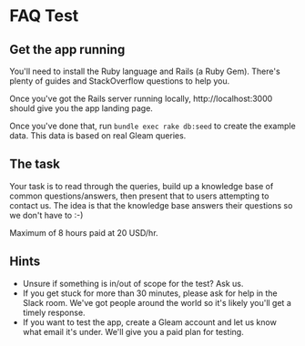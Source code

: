 # FAQ Test

## Get the app running

You'll need to install the Ruby language and Rails (a Ruby Gem).  There's plenty of guides and StackOverflow questions to help you.

Once you've got the Rails server running locally, http://localhost:3000 should give you the app landing page.

Once you've done that, run `bundle exec rake db:seed` to create the example data.  This data is based on real Gleam queries.

## The task

Your task is to read through the queries, build up a knowledge base of common questions/answers, then present that to users attempting to contact us.  The idea is that the knowledge base answers their questions so we don't have to :-) 

Maximum of 8 hours paid at 20 USD/hr.

## Hints
* Unsure if something is in/out of scope for the test?  Ask us.
* If you get stuck for more than 30 minutes, please ask for help in the Slack room.  We've got people around the world so it's likely you'll get a timely response.
* If you want to test the app, create a Gleam account and let us know what email it's under.  We'll give you a paid plan for testing.
